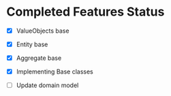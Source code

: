 ﻿# Completed Features Status

* [X] ValueObjects base
* [X] Entity base
* [X] Aggregate base
* [X] Implementing Base classes
* [ ] Update domain model




